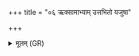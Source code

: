 +++
title = "०६ ऋक्सामाभ्याम् उत्तभितो यजुषा"

+++
<details><summary>मूलम् (GR)</summary>

ऋक्सामाभ्याम् उत्तभितो यजुषा यज्ञेन गायत्रेण ब्रह्मणा प्रथित उपरिष्टात् ॥
</details>